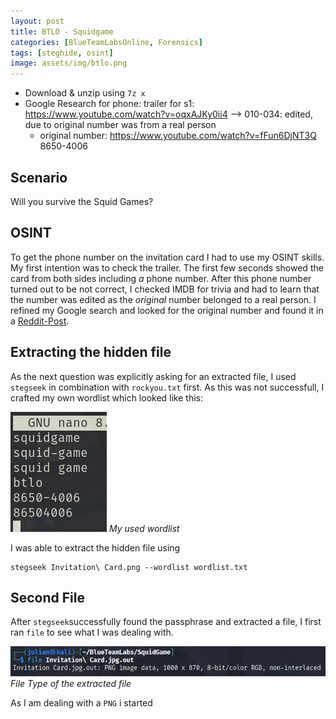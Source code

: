```yaml
---
layout: post
title: BTLO - Squidgame
categories: [BlueTeamLabsOnline, Forensics]
tags: [steghide, osint]
image: assets/img/btlo.png
---
```


- Download & unzip using `7z x`
- Google Research for phone: trailer for s1: https://www.youtube.com/watch?v=oqxAJKy0ii4 --> 010-034: edited, due to original number was from a real person
	- original number: https://www.youtube.com/watch?v=fFun6DjNT3Q 8650-4006

## Scenario
Will you survive the Squid Games? 

## OSINT
To get the phone number on the invitation card I had to use my OSINT skills.
My first intention was to check the trailer. The first few seconds showed the card from both sides including *a* phone number. After this phone number turned out to be 
not correct, I checked IMDB for trivia and had to learn that the number was edited as the *original* number belonged to a real person.
I refined my Google search and looked for the original number and found it in a [Reddit-Post](https://www.reddit.com/r/squidgame/comments/qfbfhp/meaning_of_010034_number_on_business_card/).

## Extracting the hidden file
As the next question was explicitly asking for an extracted file, I used `stegseek` in combination with `rockyou.txt` first. As this was not successfull, I crafted
my own wordlist which looked like this:

![My Wordlist](/assets/img/BTLO_SquidGame/wordlist.png)
*My used wordlist*

I was able to extract the hidden file using

```shell
stegseek Invitation\ Card.png --wordlist wordlist.txt
```

## Second File
After `stegseek`successfully found the passphrase and extracted a file, I first ran `file` to see what I was dealing with.

![File Type](/assets/img/BTLO_SquidGame/filetype.png)
*File Type of the extracted file*

As I am dealing with a `PNG` i started 

